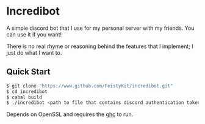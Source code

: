 # Incredibot
A simple discord bot that I use for my personal server with my friends. You can use it if you want!

There is no real rhyme or reasoning behind the features that I implement; I just do what I want to.

## Quick Start
```bash
$ git clone "https://www.github.com/FeistyKit/incredibot.git"
$ cd incredibot
$ cabal build
$ ./incredibot <path to file that contains discord authentication token> &
```
Depends on OpenSSL and requires the [ghc](https://www.haskell.org/ghc/) to run.
